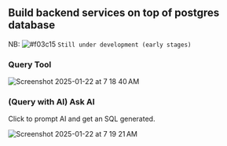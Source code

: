 ## Build backend services on top of postgres database 
NB: ![#f03c15](https://placehold.co/15x15/f03c15/f03c15.png) `Still under development (early stages)`

### Query Tool
![Screenshot 2025-01-22 at 7 18 40 AM](https://github.com/user-attachments/assets/50518684-166f-4a94-a42d-993597a7ed5c)

### (Query with AI) Ask AI
Click to prompt AI and get an SQL generated.

![Screenshot 2025-01-22 at 7 19 21 AM](https://github.com/user-attachments/assets/ce56a48f-9917-426c-a72a-edac1e514651)


